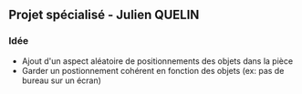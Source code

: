 ## Projet spécialisé - Julien QUELIN

### Idée
- Ajout d'un aspect aléatoire de positionnements des objets dans la pièce
- Garder un postionnement cohérent en fonction des objets (ex: pas de bureau sur un écran)
